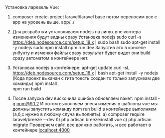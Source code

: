 Установка ларевель Vue:
1.  composer create-project laravel/laravel base
потом переносим все с app на уровень выше. app/../

2. Для розработки устанвливаем nodejs на линух вне контера изменения будут видны сразу
   Установка nodejs
   sudo curl -s https://deb.nodesource.com/setup_18.x | sudo bash
   sudo apt-get install -y nodejs
   sudo npm install
   npm run dev
   Запустив это в конселе унбунту и изменяя файлы сразу результат будет видет
   они build сразу автоматом в контейнере нет.



2. Установка nodejs в контейнере:
   apt-get update
   curl -sL https://deb.nodesource.com/setup_18.x | bash
    apt-get install -y nodejs
   (Кода проект выкачан с гита тоесть создан то только запускеам две команды)
    npm install  
    npm run build
5. После запуска dev вискочила ошибка обновляем пакет: npm install -g npm@9.1.2
   И потом выполняем внеся измения в шаблоны vue мы должны запустить команду
   npm run build
в контейнере выполняем (а,б,с нужно в любому случа выполнять):
а) composer require laravel/breeze --dev
б) php artisan breeze:install vue
с) php artisan migrate
Проверяем сайт, все должно работать, и все работает в контейнере
[localhost:4000](http://localhost:4000)


